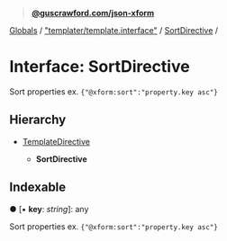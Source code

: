 > **[@guscrawford.com/json-xform](../README.md)**

[Globals](../globals.md) / ["templater/template.interface"](../modules/_templater_template_interface_.md) / [SortDirective](_templater_template_interface_.sortdirective.md) /

# Interface: SortDirective

Sort properties ex. `{"@xform:sort":"property.key asc"}`

## Hierarchy

* [TemplateDirective](_templater_template_interface_.templatedirective.md)

  * **SortDirective**

## Indexable

● \[▪ **key**: *string*\]: any

Sort properties ex. `{"@xform:sort":"property.key asc"}`